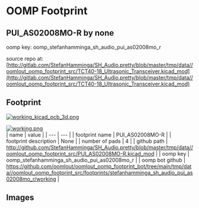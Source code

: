 # OOMP Footprint  
## PUI_AS02008MO-R  by none  
  
oomp key: oomp_stefanhamminga_sh_audio_pui_as02008mo_r  
  
source repo at: [http://gitlab.com/StefanHamminga/SH_Audio.pretty/blob/master/tmp/data//oomlout_oomp_footprint_src/TCT40-18_Ultrasonic_Transceiver.kicad_mod](http://gitlab.com/StefanHamminga/SH_Audio.pretty/blob/master/tmp/data//oomlout_oomp_footprint_src/TCT40-18_Ultrasonic_Transceiver.kicad_mod)  
## Footprint  
  
[![working_kicad_pcb_3d.png](working_kicad_pcb_3d_600.png)](working_kicad_pcb_3d.png)  
  
[![working.png](working_600.png)](working.png)  
| name | value | 
| --- | --- | 
| footprint name | PUI_AS02008MO-R | 
| footprint description | None | 
| number of pads | 4 | 
| github path | http://github.com/StefanHamminga/SH_Audio.pretty/blob/master/tmp/data//oomlout_oomp_footprint_src/PUI_AS02008MO-R.kicad_mod | 
| oomp key | oomp_stefanhamminga_sh_audio_pui_as02008mo_r | 
| oomp bot github | https://github.com/oomlout/oomlout_oomp_footprint_bot/tree/main/tmp/data//oomlout_oomp_footprint_src/footprints/stefanhamminga_sh_audio_pui_as02008mo_r/working | 
## Images  
